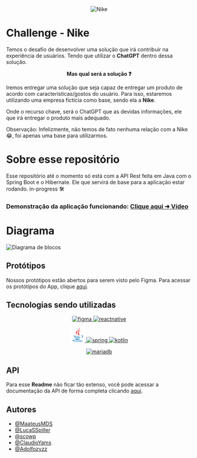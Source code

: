 
<p align="center"> 
<img src="https://imgur.com/J5EO2KT.png" alt="Nike" width="265" height="120"></img>
</p>
                        


# Challenge - Nike

Temos o desafio de desenvolver uma solução que irá contribuir na experiência de usuários. Tendo que utilizar o **ChatGPT** dentro dessa solução.

<p align="center"><strong>Mas qual será a solução ❓</strong></p>

Iremos entregar uma solução que seja capaz de entregar um produto de acordo com características/gostos do usuário. Para isso, estaremos utilizando uma empresa fictícia como base, sendo ela a **Nike**. 

Onde o recurso chave, será o ChatGPT que as devidas informações, ele que irá entregar o produto mais adequado.

Observação: Infelizmente, não temos de fato nenhuma relação com a Nike 😂, foi apenas uma base para utilizarmos.

# Sobre esse repositório
Esse repositório até o momento só está com a API Rest feita em Java com o Spring Boot e o Hibernate. Ele que servirá de base para a aplicação estar rodando. in-progress 🛠️

### Demonstração da aplicação funcionando: [Clique aqui ➜ Vídeo](https://youtu.be/HRy6_dUa9z4)


# Diagrama

![Diagrama de blocos](https://cdn.discordapp.com/attachments/1095719150204239953/1109633882854269009/Desenho3.png)


## Protótipos
Nossos protótipos estão abertos para serem visto pelo Figma.
Para acessar os protótipos do App, clique [aqui](https://www.figma.com/file/U1XrkCJPQIDch0Owx3alAg/nike?type=design&node-id=0%3A1&t=9AGfKlwOBVJ5Rm8e-1).

## Tecnologias sendo utilizadas
<p align="center"> 
  <a href="https://www.figma.com/file/U1XrkCJPQIDch0Owx3alAg/nike?type=design&node-id=0%3A1&t=0cqh5TGdyRYazmRj-1" target="_blank" rel="noreferrer"> <img src="https://www.vectorlogo.zone/logos/figma/figma-icon.svg" alt="figma" width="40" height="40"/> </a> 
  <a href="https://reactnative.dev/" target="_blank" rel="noreferrer"> <img src="https://reactnative.dev/img/header_logo.svg" alt="reactnative" width="40" height="40"/> </a> 
  
  <p align="center"> 
  <a href="https://www.java.com" target="_blank" rel="noreferrer"> <img src="https://raw.githubusercontent.com/devicons/devicon/master/icons/java/java-original.svg" alt="java" width="40" height="40"/> </a> 
  <a href="https://spring.io/" target="_blank" rel="noreferrer"> <img src="https://www.vectorlogo.zone/logos/springio/springio-icon.svg" alt="spring" width="40" height="40"/> </a>
  <a href="https://kotlinlang.org/" target="_blank" rel="noreferrer"> <img src="https://www.vectorlogo.zone/logos/kotlinlang/kotlinlang-icon.svg" alt="kotlin" width="40" height="40"/> </a>
  </p>
  
  <p align="center"> 
  <a href="https://mariadb.org/" target="_blank" rel="noreferrer"> <img src="https://www.vectorlogo.zone/logos/mariadb/mariadb-icon.svg" alt="mariadb" width="40" height="40"/> </a> 
  </p>
  
  
## API

Para esse **Readme** não ficar tão extenso, você pode acessar a documentação da API de forma completa clicando [aqui](https://documenter.getpostman.com/view/23689169/2s93m1b5Ff).
## Autores

- [@MaateusMDS](https://www.github.com/MaateusMDS)
- [@LucaSSpiller](https://github.com/LucaSSpiller)
- [@scowp](https://github.com/scowp)
- [@ClaudioYams](https://github.com/ClaudioYams)
- [@Adolfozyzz](https://github.com/Adolfozyzz)

